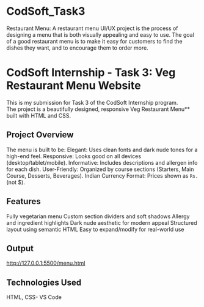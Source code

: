 # CodSoft_Task3
Restaurant Menu: A restaurant menu UI/UX project is the process of designing a menu that is both visually appealing and easy to use. The goal of a good restaurant menu  is to make it easy for customers to find the dishes they want, and to  encourage them to order more.
# CodSoft Internship - Task 3: Veg Restaurant Menu Website

This is my submission for Task 3 of the CodSoft Internship program.  
The project is a beautifully designed, responsive Veg Restaurant Menu** built with HTML and CSS.

## Project Overview

The menu is built to be:
Elegant: Uses clean fonts and dark nude tones for a high-end feel.
Responsive: Looks good on all devices (desktop/tablet/mobile).
Informative: Includes descriptions and allergen info for each dish.
User-Friendly: Organized by course sections (Starters, Main Course, Desserts, Beverages).
Indian Currency Format: Prices shown as `Rs.` (not $).

## Features
Fully vegetarian menu
Custom section dividers and soft shadows
Allergy and ingredient highlights
Dark nude aesthetic for modern appeal
Structured layout using semantic HTML
Easy to expand/modify for real-world use

## Output
http://127.0.0.1:5500/menu.html

## Technologies Used
HTML, CSS- VS Code
